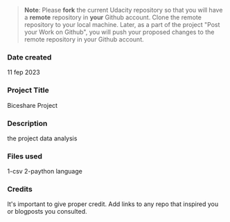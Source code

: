 >**Note**: Please **fork** the current Udacity repository so that you will have a **remote** repository in **your** Github account. Clone the remote repository to your local machine. Later, as a part of the project "Post your Work on Github", you will push your proposed changes to the remote repository in your Github account.

### Date created
11 fep 2023

### Project Title
Biceshare Project 

### Description
the project data analysis

### Files used
1-csv
2-paython language 

### Credits
It's important to give proper credit. Add links to any repo that inspired you or blogposts you consulted.

